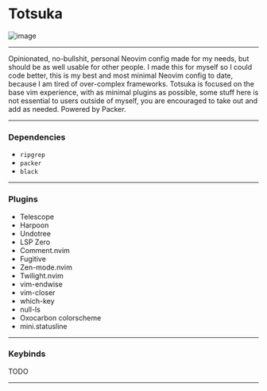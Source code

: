 # Totsuka

![image](https://github.com/tsukki9696/totsuka/assets/127806743/7cd4ef80-23e9-4980-be3d-74dfd10d9cca)

---

Opinionated, no-bullshit, personal Neovim config made for my needs, but should be as well usable for other people. I made this for myself so I could code better, this is my best and most minimal Neovim config to date, because I am tired of over-complex frameworks.
Totsuka is focused on the base vim experience, with as minimal plugins as possible, some stuff here is not essential to users outside of myself, you are encouraged to take out and add as needed.
Powered by Packer.

---

### Dependencies

- `ripgrep`
- `packer`
- `black`

---

### Plugins

- Telescope
- Harpoon
- Undotree
- LSP Zero
- Comment.nvim
- Fugitive
- Zen-mode.nvim
- Twilight.nvim
- vim-endwise
- vim-closer
- which-key
- null-ls
- Oxocarbon colorscheme
- mini.statusline

---

### Keybinds

TODO

---
